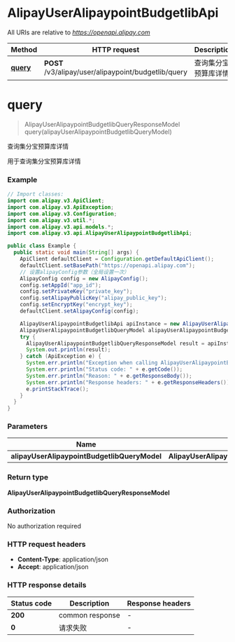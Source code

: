 # AlipayUserAlipaypointBudgetlibApi

All URIs are relative to *https://openapi.alipay.com*

| Method | HTTP request | Description |
|------------- | ------------- | -------------|
| [**query**](AlipayUserAlipaypointBudgetlibApi.md#query) | **POST** /v3/alipay/user/alipaypoint/budgetlib/query | 查询集分宝预算库详情 |


<a name="query"></a>
# **query**
> AlipayUserAlipaypointBudgetlibQueryResponseModel query(alipayUserAlipaypointBudgetlibQueryModel)

查询集分宝预算库详情

用于查询集分宝预算库详情

### Example
```java
// Import classes:
import com.alipay.v3.ApiClient;
import com.alipay.v3.ApiException;
import com.alipay.v3.Configuration;
import com.alipay.v3.util.*;
import com.alipay.v3.api.models.*;
import com.alipay.v3.api.AlipayUserAlipaypointBudgetlibApi;

public class Example {
  public static void main(String[] args) {
    ApiClient defaultClient = Configuration.getDefaultApiClient();
    defaultClient.setBasePath("https://openapi.alipay.com");
    // 设置alipayConfig参数（全局设置一次）
    AlipayConfig config = new AlipayConfig();
    config.setAppId("app_id");
    config.setPrivateKey("private_key");
    config.setAlipayPublicKey("alipay_public_key");
    config.setEncryptKey("encrypt_key");
    defaultClient.setAlipayConfig(config);

    AlipayUserAlipaypointBudgetlibApi apiInstance = new AlipayUserAlipaypointBudgetlibApi(defaultClient);
    AlipayUserAlipaypointBudgetlibQueryModel alipayUserAlipaypointBudgetlibQueryModel = new AlipayUserAlipaypointBudgetlibQueryModel(); // AlipayUserAlipaypointBudgetlibQueryModel | 
    try {
      AlipayUserAlipaypointBudgetlibQueryResponseModel result = apiInstance.query(alipayUserAlipaypointBudgetlibQueryModel);
      System.out.println(result);
    } catch (ApiException e) {
      System.err.println("Exception when calling AlipayUserAlipaypointBudgetlibApi#query");
      System.err.println("Status code: " + e.getCode());
      System.err.println("Reason: " + e.getResponseBody());
      System.err.println("Response headers: " + e.getResponseHeaders());
      e.printStackTrace();
    }
  }
}
```

### Parameters

| Name | Type | Description  | Notes |
|------------- | ------------- | ------------- | -------------|
| **alipayUserAlipaypointBudgetlibQueryModel** | **AlipayUserAlipaypointBudgetlibQueryModel**|  | [optional] |

### Return type

**AlipayUserAlipaypointBudgetlibQueryResponseModel**

### Authorization

No authorization required

### HTTP request headers

 - **Content-Type**: application/json
 - **Accept**: application/json

### HTTP response details
| Status code | Description | Response headers |
|-------------|-------------|------------------|
| **200** | common response |  -  |
| **0** | 请求失败 |  -  |

